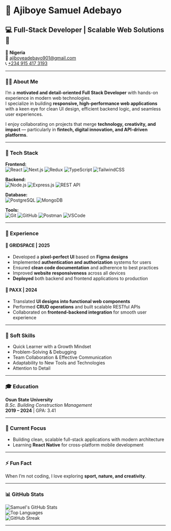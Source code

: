 # 👋 Ajiboye Samuel Adebayo

## 💻 Full-Stack Developer | Scalable Web Solutions🚀

📍 **Nigeria**  
📧 [ajiboyeadebayo901@gmail.com](mailto:ajiboyeadebayo901@gmail.com)  
📞 [+234 915 417 3193](https://wa.me/+2349154173193)

---

### 👨‍💻 About Me  
I’m a **motivated and detail-oriented Full Stack Developer** with hands-on experience in modern web technologies.  
I specialize in building **responsive, high-performance web applications** with a keen eye for clean UI design, efficient backend logic, and seamless user experiences.  

I enjoy collaborating on projects that merge **technology, creativity, and impact** — particularly in **fintech, digital innovation, and API-driven platforms**.  

---

### 🧠 Tech Stack  

**Frontend:**  
![React](https://img.shields.io/badge/React-61DAFB?logo=react&logoColor=white)
![Next.js](https://img.shields.io/badge/Next.js-000000?logo=next.js&logoColor=white)
![Redux](https://img.shields.io/badge/Redux-764ABC?logo=redux&logoColor=white)
![TypeScript](https://img.shields.io/badge/TypeScript-007ACC?logo=typescript&logoColor=white)
![TailwindCSS](https://img.shields.io/badge/TailwindCSS-06B6D4?logo=tailwindcss&logoColor=white)

**Backend:**  
![Node.js](https://img.shields.io/badge/Node.js-339933?logo=node.js&logoColor=white)
![Express.js](https://img.shields.io/badge/Express.js-000000?logo=express&logoColor=white)
![REST API](https://img.shields.io/badge/REST-02569B?logo=api&logoColor=white)

**Database:**  
![PostgreSQL](https://img.shields.io/badge/PostgreSQL-336791?logo=postgresql&logoColor=white)
![MongoDB](https://img.shields.io/badge/MongoDB-47A248?logo=mongodb&logoColor=white)

**Tools:**  
![Git](https://img.shields.io/badge/Git-F05032?logo=git&logoColor=white)
![GitHub](https://img.shields.io/badge/GitHub-181717?logo=github&logoColor=white)
![Postman](https://img.shields.io/badge/Postman-FF6C37?logo=postman&logoColor=white)
![VSCode](https://img.shields.io/badge/VSCode-007ACC?logo=visualstudiocode&logoColor=white)

---

### 💼 Experience  

#### 🏢 GRIDSPACE | 2025  
- Developed a **pixel-perfect UI** based on **Figma designs**  
- Implemented **authentication and authorization** systems for users  
- Ensured **clean code documentation** and adherence to best practices  
- Improved **website responsiveness** across all devices  
- **Deployed** both backend and frontend applications to production  

#### 🏢 PAXX | 2024  
- Translated **UI designs into functional web components**  
- Performed **CRUD operations** and built scalable RESTful APIs  
- Collaborated on **frontend-backend integration** for smooth user experience

---

  ### 🌟 Soft Skills  
- Quick Learner with a Growth Mindset  
- Problem-Solving & Debugging  
- Team Collaboration & Effective Communication  
- Adaptability to New Tools and Technologies  
- Attention to Detail  

---

### 🎓 Education  
**Osun State University**  
_B.Sc. Building Construction Management_  
**2019 – 2024** | GPA: 3.41  

---

### 🚀 Current Focus  
- Building clean, scalable full-stack applications with modern architecture  
- Learning **React Native** for cross-platform mobile development
  
---

### ⚡ Fun Fact  
When I’m not coding, I love exploring **sport, nature, and creativity**.  

---

### 📊 GitHub Stats  

![Samuel's GitHub Stats](https://github-readme-stats.vercel.app/api?username=Sammmy-dev&show_icons=true&theme=tokyonight)  
![Top Languages](https://github-readme-stats.vercel.app/api/top-langs/?username=Sammmy-dev&layout=compact&theme=tokyonight)  
![GitHub Streak](https://streak-stats.demolab.com/?user=Sammmy-dev&theme=tokyonight)

---
